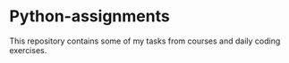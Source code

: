 # Python-assignments
This repository contains some of my tasks from courses and daily coding exercises.

